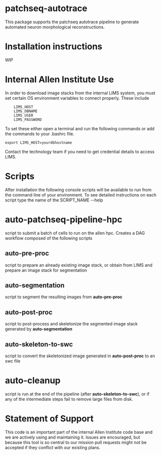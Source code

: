 # patchseq-autotrace
This package supports the patchseq autotrace pipeline to generate automated neuron morphological reconstructions.


Installation instructions
=========================
WIP 

Internal Allen Institute Use
============================
In order to download image stacks from the internal LIMS system, you must set certain OS environment variables to connect properly.  These include

        LIMS_HOST
        LIMS_DBNAME
        LIMS_USER
        LIMS_PASSWORD

To set these either open a terminal and run the following commands or add the commands to your .bashrc file.

    export LIMS_HOST=yourdbhostname 

Contact the technology team if you need to get credential details to access LIMS.


Scripts
=======
After installation the following console scripts will be available to run from the command line of your environment. To see detailed instructions on each script type the name of the SCRIPT_NAME --help

auto-patchseq-pipeline-hpc
====================
script to submit a batch of cells to run on the allen hpc. Creates a DAG workflow composed of the following scripts

auto-pre-proc
----------------------------
script to prepare an already existing image stack, or obtain from LIMS and prepare an image stack for segmentation

auto-segmentation
--------------------------------
script to segment the resulting images from **auto-pre-proc**

auto-post-proc
----------------------------
script to post-process and skeletonize the segmented image stack generated by **auto-segmentation**

auto-skeleton-to-swc
------------------------------
script to convert the skeletonized image generated in **auto-post-proc** to an swc file

auto-cleanup
====================
script is run at the end of the pipeline (after **auto-skeleton-to-swc**), or if any of the intermediate steps fail to remove large files from disk.



Statement of Support
====================
This code is an important part of the internal Allen Institute code base and we are actively using and maintaining it. Issues are encouraged, but because this tool is so central to our mission pull requests might not be accepted if they conflict with our existing plans.